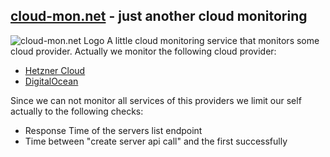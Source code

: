 ## [cloud-mon.net](https://cloud-mon.net) - just another cloud monitoring
![cloud-mon.net Logo](https://raw.githubusercontent.com/LKDevelopment/cloud-mon.net/master/public/cloud_mon.png)
A little cloud monitoring service that monitors some cloud provider.
Actually we monitor the following cloud provider:
* [Hetzner Cloud](https://hetzner.cloud)
* [DigitalOcean](https://digitalocean.com)

Since we can not monitor all services of this providers we limit our self actually to the following checks:
* Response Time of the servers list endpoint
* Time between "create server api call" and the first successfully